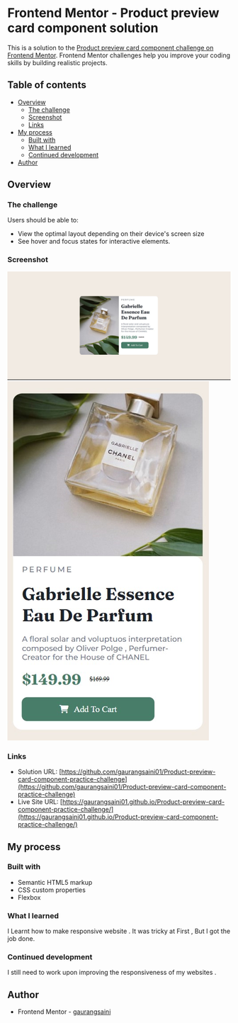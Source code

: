 # Frontend Mentor - Product preview card component solution

This is a solution to the [Product preview card component challenge on Frontend Mentor](https://www.frontendmentor.io/challenges/product-preview-card-component-GO7UmttRfa). Frontend Mentor challenges help you improve your coding skills by building realistic projects. 

## Table of contents

- [Overview](#overview)
  - [The challenge](#the-challenge)
  - [Screenshot](#screenshot)
  - [Links](#links)
- [My process](#my-process)
  - [Built with](#built-with)
  - [What I learned](#what-i-learned)
  - [Continued development](#continued-development)
- [Author](#author)



## Overview

### The challenge

Users should be able to:

- View the optimal layout depending on their device's screen size
- See hover and focus states for interactive elements.

### Screenshot

![Desktop Website](image-1.png)
![Mobile Website](image-2.png)

### Links

- Solution URL: [https://github.com/gaurangsaini01/Product-preview-card-component-practice-challenge](https://github.com/gaurangsaini01/Product-preview-card-component-practice-challenge)
- Live Site URL: [https://gaurangsaini01.github.io/Product-preview-card-component-practice-challenge/](https://gaurangsaini01.github.io/Product-preview-card-component-practice-challenge/)

## My process

### Built with

- Semantic HTML5 markup
- CSS custom properties
- Flexbox

### What I learned

I Learnt how to make responsive website . It was tricky at First , But I got the job done.

### Continued development

I still need to work upon improving the responsiveness of my websites .

## Author

- Frontend Mentor - [gaurangsaini](https://www.frontendmentor.io/profile/gaurangsaini01)

